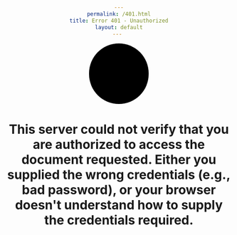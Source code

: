 ```yaml
---
permalink: /401.html
title: Error 401 - Unauthorized
layout: default
--- 
```

<link rel="stylesheet" id="genericons-css" href="https://template.pc-cdn.de/assets/genericons/genericons/mod-hbb-genericons.css" type="text/css" media="all">
<style>
body {
text-align: center;
}
#kuller {
 margin: auto;
 width: 125px;
 height: 125px;
 background-color: #000;
 color: #{{ site.themecolor }};
 border-radius: 360px;
 text-align: center;
 vertical-align: middle;
 font-size: 100px;
 padding-top: 11px;
 padding-left: 9px;
 }
</style>

<h1 id="kuller" class="genericon genericon-spam">&nbsp;&nbsp;</h1>
<h1>This server could not verify that you are authorized to access the document requested. Either you supplied the wrong credentials (e.g., bad password), or your browser doesn't understand how to supply the credentials required.</h1>
